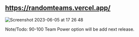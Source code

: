 ## https://randomteams.vercel.app/


![Screenshot 2023-06-05 at 17 26 48](https://github.com/eryilmazyasin/random-football-teams/assets/40694757/a16bbd8f-57c8-416d-a3e8-af33e3dad6eb)


Note/Todo: 90-100 Team Power option will be add next release.
